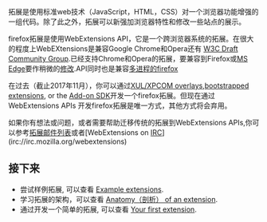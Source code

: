 拓展是使用标准web技术（JavaScript，HTML，CSS）对一个浏览器功能增强的一组代码。除了此之外，拓展可以新强加浏览器特性和修改一些站点的展示。

firefox拓展是使用WebExtensions API，它是一个跨浏览器系统的拓展。在很大的程度上WebEXtensions是兼容Google Chrome和Opera还有 [W3C Draft Community Group](https://browserext.github.io/browserext).已经支持Chrome和Opera的拓展，要兼容到Firefox或[MS Edge](https://developer.microsoft.com/en-us/microsoft-edge/platform/documentation/extensions/)要作稍微的[修改](https://developer.mozilla.org/en-US/Add-ons/WebExtensions/Porting_from_Google_Chrome).API同时也是兼容[多进程的firefox](https://developer.mozilla.org/en-US/Firefox/Multiprocess_Firefox)

在过去（截止2017年11月），你可以通过[XUL/XPCOM overlays](/en-US/Add-ons/Overlay_Extensions),[bootstrapped extensions](/en-US/docs/Mozilla/Add-ons/Bootstrapped_extensions), or the [Add-on SDK](/en-US/docs/Mozilla/Add-ons/SDK)开发一个firefox拓展。但现在通过 WebExtensions APIs 开发firefox拓展是唯一方式，其他方式将会弃用。

如果你有想法或问题，或者需要帮助迁移传统的拓展到WebExtensions APIs,你可以参考[拓展邮件列表](https://mail.mozilla.org/listinfo/dev-addons)或者[WebExtensions on [IRC](https://wiki.mozilla.org/IRC)](irc://irc.mozilla.org/webextensions)


## 接下来

  * 尝试样例拓展, 可以查看 [Example extensions](/en-US/Add-ons/WebExtensions/Examples).
  * 学习拓展的架构，可以查看 [Anatomy（剖析） of an extension](/en-US/docs/Mozilla/Add-ons/WebExtensions/Anatomy_of_a_WebExtension).
  * 通过开发一个简单的拓展, 可以查看 [Your first extension](/en-US/docs/Mozilla/Add-ons/WebExtensions/Your_first_WebExtension).

